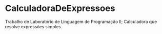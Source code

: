 # CalculadoraDeExpressoes
Trabalho de Laboratório de Linguagem de Programação II;
Calculadora que resolve expressões simples.
